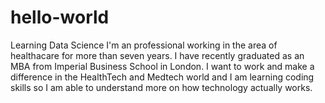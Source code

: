 # hello-world
Learning Data Science
I'm an professional working in the area of healthacare for more than seven years. I have recently graduated as an MBA from Imperial Business School in London. I want to work and make a difference in the HealthTech and Medtech world and I am learning coding skills so I am able to understand more on how technology actually works.  
